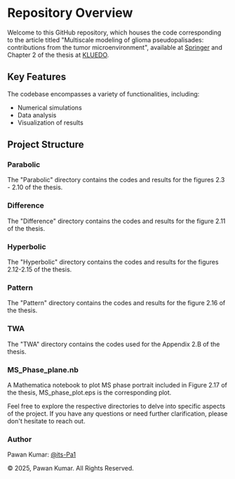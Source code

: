 # Repository Overview

Welcome to this GitHub repository, which houses the code corresponding to the article titled "Multiscale modeling of glioma pseudopalisades: contributions from the tumor microenvironment", available at [Springer](https://link.springer.com/article/10.1007/s00285-021-01599-x) and Chapter 2 of the thesis at [KLUEDO](https://kluedo.ub.rptu.de/frontdoor/index/index/docId/6573).

## Key Features

The codebase encompasses a variety of functionalities, including:

- Numerical simulations
- Data analysis
- Visualization of results

## Project Structure

### Parabolic
The "Parabolic" directory contains the codes and results for the figures 2.3 - 2.10 of the thesis.

### Difference
The "Difference" directory contains the codes and results for the figure 2.11 of the thesis.

### Hyperbolic
The "Hyperbolic" directory contains the codes and results for the figures 2.12-2.15 of the thesis.

### Pattern
The "Pattern" directory contains the codes and results for the figure 2.16 of the thesis.

### TWA
The "TWA" directory contains the codes used for the Appendix 2.B of the thesis.

### MS_Phase_plane.nb
A Mathematica notebook to plot MS phase portrait included in Figure 2.17 of the thesis, MS_phase_plot.eps is the corresponding plot.

Feel free to explore the respective directories to delve into specific aspects of the project. If you have any questions or need further clarification, please don't hesitate to reach out.

### Author
Pawan Kumar: [@its-Pa1](https://github.com/its-Pa1)

© 2025, Pawan Kumar. All Rights Reserved.
